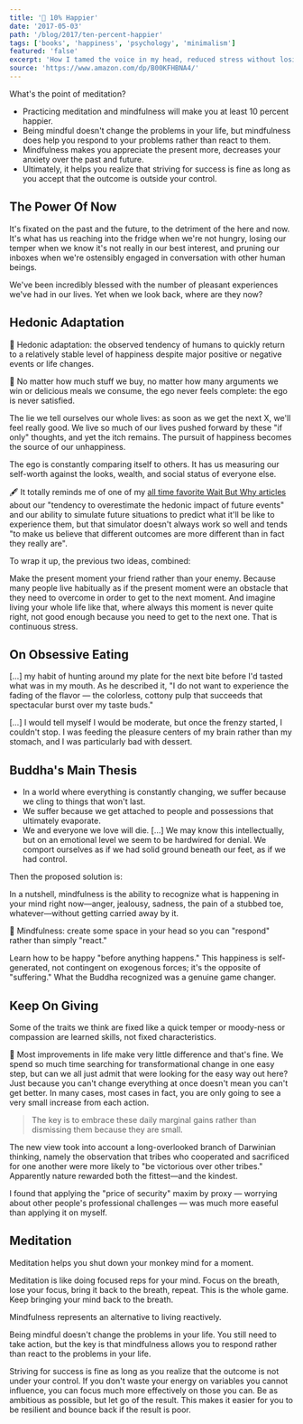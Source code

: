 ```yaml
---
title: '📖 10% Happier'
date: '2017-05-03'
path: '/blog/2017/ten-percent-happier'
tags: ['books', 'happiness', 'psychology', 'minimalism']
featured: 'false'
excerpt: 'How I tamed the voice in my head, reduced stress without losing my edge, and found self-help that actually works — a true story'
source: 'https://www.amazon.com/dp/B00KFHBNA4/'
---
```


What's the point of meditation?

- Practicing meditation and mindfulness will make you at least 10 percent happier.
- Being mindful doesn't change the problems in your life, but mindfulness does help you respond to your problems rather than react to them.
- Mindfulness makes you appreciate the present more, decreases your anxiety over the past and future.
- Ultimately, it helps you realize that striving for success is fine as long as you accept that the outcome is outside your control.

## The Power Of Now

It's fixated on the past and the future, to the detriment of the here and now. It's what has us reaching into the fridge when we're not hungry, losing our temper when we know it's not really in our best interest, and pruning our inboxes when we're ostensibly engaged in conversation with other human beings.

We've been incredibly blessed with the number of pleasant experiences we've had in our lives. Yet when we look back, where are they now?

## Hedonic Adaptation

📍 Hedonic adaptation: the observed tendency of humans to quickly return to a relatively stable level of happiness despite major positive or negative events or life changes.

🔖 No matter how much stuff we buy, no matter how many arguments we win or delicious meals we consume, the ego never feels complete: the ego is never satisfied.

The lie we tell ourselves our whole lives: as soon as we get the next X, we'll feel really good. We live so much of our lives pushed forward by these "if only" thoughts, and yet the itch remains. The pursuit of happiness becomes the source of our unhappiness.

The ego is constantly comparing itself to others. It has us measuring our self-worth against the looks, wealth, and social status of everyone else.

🖋 It totally reminds me of one of my [all time favorite Wait But Why articles](https://waitbutwhy.com/2013/11/life-is-picture-but-you-live-in-pixel.html) about our "tendency to overestimate the hedonic impact of future events" and our ability to simulate future situations to predict what it'll be like to experience them, but that simulator doesn't always work so well and tends "to make us believe that different outcomes are more different than in fact they really are".

To wrap it up, the previous two ideas, combined:

Make the present moment your friend rather than your enemy. Because many people live habitually as if the present moment were an obstacle that they need to overcome in order to get to the next moment. And imagine living your whole life like that, where always this moment is never quite right, not good enough because you need to get to the next one. That is continuous stress.

## On Obsessive Eating

[…] my habit of hunting around my plate for the next bite before I'd tasted what was in my mouth. As he described it, "I do not want to experience the fading of the flavor — the colorless, cottony pulp that succeeds that spectacular burst over my taste buds."

[…] I would tell myself I would be moderate, but once the frenzy started, I couldn't stop. I was feeding the pleasure centers of my brain rather than my stomach, and I was particularly bad with dessert.

## Buddha's Main Thesis

- In a world where everything is constantly changing, we suffer because we cling to things that won't last.
- We suffer because we get attached to people and possessions that ultimately evaporate.
- We and everyone we love will die. […] We may know this intellectually, but on an emotional level we seem to be hardwired for denial. We comport ourselves as if we had solid ground beneath our feet, as if we had control.

Then the proposed solution is:

In a nutshell, mindfulness is the ability to recognize what is happening in your mind right now—anger, jealousy, sadness, the pain of a stubbed toe, whatever—without getting carried away by it.

📍 Mindfulness: create some space in your head so you can "respond" rather than simply "react."

Learn how to be happy "before anything happens." This happiness is self-generated, not contingent on exogenous forces; it's the opposite of "suffering." What the Buddha recognized was a genuine game changer.

## Keep On Giving

Some of the traits we think are fixed like a quick temper or moody-ness or compassion are learned skills, not fixed characteristics.

🔖 Most improvements in life make very little difference and that's fine. We spend so much time searching for transformational change in one easy step, but can we all just admit that were looking for the easy way out here? Just because you can't change everything at once doesn't mean you can't get better. In many cases, most cases in fact, you are only going to see a very small increase from each action.

> The key is to embrace these daily marginal gains rather than dismissing them because they are small.

The new view took into account a long-overlooked branch of Darwinian thinking, namely the observation that tribes who cooperated and sacrificed for one another were more likely to "be victorious over other tribes." Apparently nature rewarded both the fittest—and the kindest.

I found that applying the "price of security" maxim by proxy — worrying about other people's professional challenges — was much more easeful than applying it on myself.

## Meditation

Meditation helps you shut down your monkey mind for a moment.

Meditation is like doing focused reps for your mind. Focus on the breath, lose your focus, bring it back to the breath, repeat. This is the whole game. Keep bringing your mind back to the breath.

Mindfulness represents an alternative to living reactively.

Being mindful doesn't change the problems in your life. You still need to take action, but the key is that mindfulness allows you to respond rather than react to the problems in your life.

Striving for success is fine as long as you realize that the outcome is not under your control. If you don't waste your energy on variables you cannot influence, you can focus much more effectively on those you can. Be as ambitious as possible, but let go of the result. This makes it easier for you to be resilient and bounce back if the result is poor.
